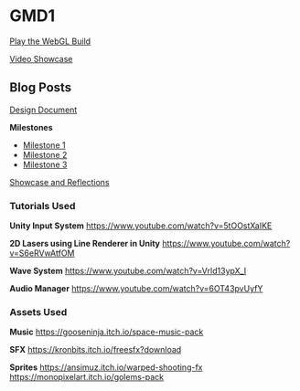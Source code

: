 # GMD1

[Play the WebGL Build](https://reinhardtr.github.io/GMD1/)

[Video Showcase](https://drive.google.com/file/d/1fdbuocLur69IDSdwhgXbYlj0N-TTs2_Q/view?usp=sharing)

## Blog Posts

[Design Document](documentation/design-document/content.md)

**Milestones**

- [Milestone 1](documentation/milestone-1/content.md)
- [Milestone 2](documentation/milestone-2/content.md)
- [Milestone 3](documentation/milestone-3/content.md)

[Showcase and Reflections](documentation/showcase/content.md)

### Tutorials Used

**Unity Input System**
https://www.youtube.com/watch?v=5tOOstXaIKE

**2D Lasers using Line Renderer in Unity**
https://www.youtube.com/watch?v=S6eRVwAtfOM

**Wave System**
https://www.youtube.com/watch?v=Vrld13ypX_I

**Audio Manager**
https://www.youtube.com/watch?v=6OT43pvUyfY

### Assets Used

**Music**
https://gooseninja.itch.io/space-music-pack

**SFX**
https://kronbits.itch.io/freesfx?download

**Sprites**
https://ansimuz.itch.io/warped-shooting-fx
https://monopixelart.itch.io/golems-pack
